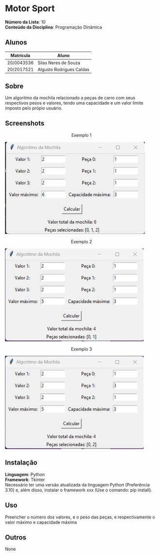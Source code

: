 # Motor Sport

**Número da Lista**: 10<br>
**Conteúdo da Disciplina**: Programação Dinâmica<br>

## Alunos
|Matrícula | Aluno |
| -- | -- |
| 20/0043536  |  Silas Neres de Souza|
| 20/2017521  |  Algusto Rodrigues Caldas |

## Sobre 
Um algoritmo da mochila relacionado a peças de carro com seus respectivos pesos e valores, tendo uma capacidade e um valor limite imposto pelo própio usuário.

## Screenshots
<center>Exemplo 1</center>

![Labirinto 1](./assets/img1.jpeg)

<center>Exemplo 2</center>

![Labirinto 2](./assets/img2.jpeg)

<center>Exemplo 3</center>

![Labirinto 3](./assets/img3.jpeg)


## Instalação 
**Linguagem**: Python<br>
**Framework**: Tkinter  <br>
Necessário ter uma versão atualizada da linguagem Python (Preferência 3.10) e, além disso, instalar o framework xxx (Use o comando: pip install). 

## Uso 
Preencher o número dos valores, e o peso das peças, e respectivamente o valor máximo e capacidade máxima

## Outros 
None
